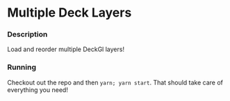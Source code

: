 # Multiple Deck Layers

### Description
Load and reorder multiple DeckGl layers!

### Running
Checkout out the repo and then `yarn; yarn start`. That should take care
of everything you need!
